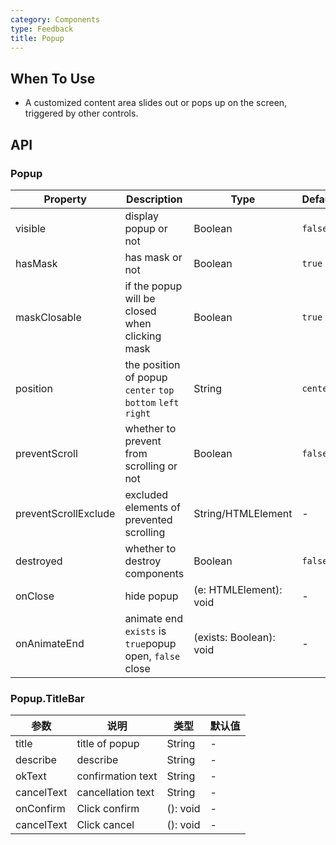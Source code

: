 ```yaml
---
category: Components
type: Feedback
title: Popup
---
```


## When To Use

- A customized content area slides out or pops up on the screen, triggered by other controls.

## API

### Popup

| Property             | Description                                                  | Type                    | Default  |
| -------------------- | ------------------------------------------------------------ | ----------------------- | -------- |
| visible              | display popup or not                                         | Boolean                 | `false`  |
| hasMask              | has mask or not                                              | Boolean                 | `true`   |
| maskClosable         | if the popup will be closed when clicking mask               | Boolean                 | `true`   |
| position             | the position of popup `center` `top` `bottom` `left` `right` | String                  | `center` |
| preventScroll        | whether to prevent from scrolling or not                     | Boolean                 | `false`  |
| preventScrollExclude | excluded elements of prevented scrolling                     | String/HTMLElement      | -        |
| destroyed            | whether to destroy components                                | Boolean                 | `false`  |
| onClose              | hide popup                                                   | (e: HTMLElement): void  | -        |
| onAnimateEnd         | animate end `exists` is `true`popup open, `false` close      | (exists: Boolean): void | -        |

### Popup.TitleBar

| 参数       | 说明              | 类型     | 默认值 |
| ---------- | ----------------- | -------- | ------ |
| title      | title of popup    | String   | -      |
| describe   | describe          | String   | -      |
| okText     | confirmation text | String   | -      |
| cancelText | cancellation text | String   | -      |
| onConfirm  | Click confirm     | (): void | -      |
| cancelText | Click cancel      | (): void | -      |
